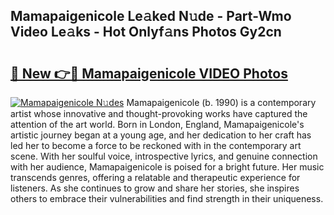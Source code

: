 ## Mamapaigenicole Le𝚊ked N𝚞de - Part-Wmo Video Le𝚊ks - Hot Onlyf𝚊ns Photos Gy2cn

# <h2><a href="http://ab39321.deff.icu/?id=Mamapaigenicole">🔗 New 👉🔴 Mamapaigenicole VIDEO Photos</a></h2>

[![Mamapaigenicole N𝚞des](https://i.imgur.com/rIISA9y.gif)](http://ab39321.deff.icu/?id=Mamapaigenicole)
Mamapaigenicole (b. 1990) is a contemporary artist whose innovative and thought-provoking works have captured the attention of the art world. Born in London, England, Mamapaigenicole's artistic journey began at a young age, and her dedication to her craft has led her to become a force to be reckoned with in the contemporary art scene. With her soulful voice, introspective lyrics, and genuine connection with her audience, Mamapaigenicole is poised for a bright future. Her music transcends genres, offering a relatable and therapeutic experience for listeners. As she continues to grow and share her stories, she inspires others to embrace their vulnerabilities and find strength in their uniqueness.
